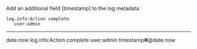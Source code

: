 Add an additional field [timestamp] to the log metadata

```hyperlambda
log.info:Action complete
   user:admin
```
---
date.now
log.info:Action complete
   user:admin
   timestamp:x:@date.now
